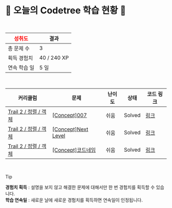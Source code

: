 # 🌲 오늘의 Codetree 학습 현황 🌲

<br />

| <span style="color:red;display:block;text-align:center;"> **성취도**</span> | 결과 |
|---|---|
| 총 문제 수 | 3 |
| 획득 경험치 | 40 / 240 XP |
| 연속 학습 일 | 5 일 |

<br />

|커리큘럼|문제|난이도|상태|코드 링크|
|---|---|---|---|---|
|[Trail 2 / 정렬 / 객체](https://www.codetree.ai/trail-info/novice-mid/)|[[Concept]007](https://www.codetree.ai/trails/complete/curated-cards/intro-007/)|쉬움|Solved|[링크](https://github.com/ChanJinYeon/codetree/blob/main/250708/007/007.py)|
|[Trail 2 / 정렬 / 객체](https://www.codetree.ai/trail-info/novice-mid/)|[[Concept]Next Level](https://www.codetree.ai/trails/complete/curated-cards/intro-next-level/)|쉬움|Solved|[링크](https://github.com/ChanJinYeon/codetree/blob/main/250708/Next%20Level/next-level.py)|
|[Trail 2 / 정렬 / 객체](https://www.codetree.ai/trail-info/novice-mid/)|[[Concept]코드네임](https://www.codetree.ai/trails/complete/curated-cards/intro-code-name/)|쉬움|Solved|[링크](https://github.com/ChanJinYeon/codetree/blob/main/250708/%EC%BD%94%EB%93%9C%EB%84%A4%EC%9E%84/code-name.py)|


<br />

> [!TIP]
> **경험치 획득** : 설명을 보지 않고 해결한 문제에 대해서만 한 번 경험치를 획득할 수 있습니다.  
> **학습 연속일** : 새로운 날에 새로운 경험치를 획득하면 연속일이 인정됩니다.

